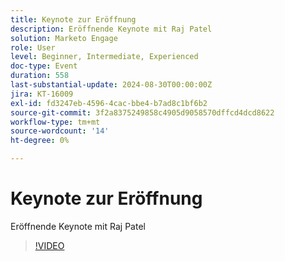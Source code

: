 ```yaml
---
title: Keynote zur Eröffnung
description: Eröffnende Keynote mit Raj Patel
solution: Marketo Engage
role: User
level: Beginner, Intermediate, Experienced
doc-type: Event
duration: 558
last-substantial-update: 2024-08-30T00:00:00Z
jira: KT-16009
exl-id: fd3247eb-4596-4cac-bbe4-b7ad8c1bf6b2
source-git-commit: 3f2a8375249858c4905d9058570dffcd4dcd8622
workflow-type: tm+mt
source-wordcount: '14'
ht-degree: 0%

---
```


# Keynote zur Eröffnung

Eröffnende Keynote mit Raj Patel

>[!VIDEO](https://video.tv.adobe.com/v/3453064/?learn=on&captions=ger)
